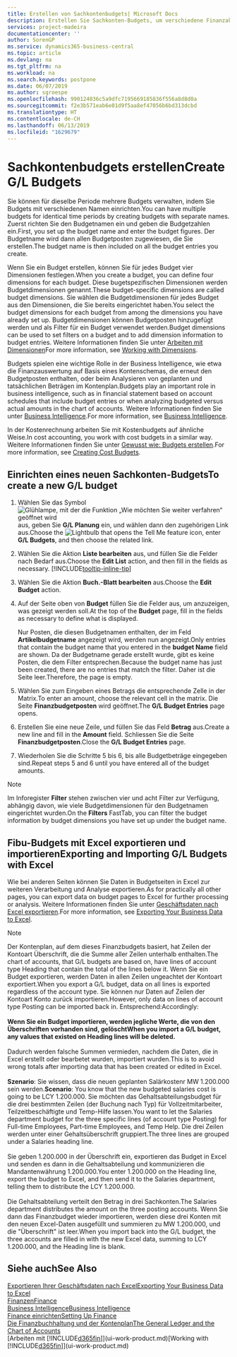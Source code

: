 ```yaml
---
title: Erstellen von Sachkontenbudgets| Microsoft Docs
description: Erstellen Sie Sachkonten-Budgets, um verschiedene Finanzaktivitäten zu prognostizieren und Dimensionen zu den einzelnen Intelligence-Zwecken zuzuordnen.
services: project-madeira
documentationcenter: ''
author: SorenGP
ms.service: dynamics365-business-central
ms.topic: article
ms.devlang: na
ms.tgt_pltfrm: na
ms.workload: na
ms.search.keywords: postpone
ms.date: 06/07/2019
ms.author: sgroespe
ms.openlocfilehash: 990124036c5a9dfc7195669185836f556a8d8d0a
ms.sourcegitcommit: f2e3b571eab6e01d9f5aa8ef47056b6bd313dcbd
ms.translationtype: HT
ms.contentlocale: de-CH
ms.lasthandoff: 06/13/2019
ms.locfileid: "1629679"
---
```

# <a name="create-gl-budgets"></a><span data-ttu-id="586e8-103">Sachkontenbudgets erstellen</span><span class="sxs-lookup"><span data-stu-id="586e8-103">Create G/L Budgets</span></span>
<span data-ttu-id="586e8-104">Sie können für dieselbe Periode mehrere Budgets verwalten, indem Sie Budgets mit verschiedenen Namen einrichten.</span><span class="sxs-lookup"><span data-stu-id="586e8-104">You can have multiple budgets for identical time periods by creating budgets with separate names.</span></span> <span data-ttu-id="586e8-105">Zuerst richten Sie den Budgetnamen ein und geben die Budgetzahlen ein.</span><span class="sxs-lookup"><span data-stu-id="586e8-105">First, you set up the budget name and enter the budget figures.</span></span> <span data-ttu-id="586e8-106">Der Budgetname wird dann allen Budgetposten zugewiesen, die Sie erstellen.</span><span class="sxs-lookup"><span data-stu-id="586e8-106">The budget name is then included on all the budget entries you create.</span></span>  

<span data-ttu-id="586e8-107">Wenn Sie ein Budget erstellen, können Sie für jedes Budget vier Dimensionen festlegen.</span><span class="sxs-lookup"><span data-stu-id="586e8-107">When you create a budget, you can define four dimensions for each budget.</span></span> <span data-ttu-id="586e8-108">Diese bugetspezifischen Dimensionen werden Budgetdimensionen genannt.</span><span class="sxs-lookup"><span data-stu-id="586e8-108">These budget-specific dimensions are called budget dimensions.</span></span> <span data-ttu-id="586e8-109">Sie wählen die Budgetdimensionen für jedes Budget aus den Dimensionen, die Sie bereits eingerichtet haben.</span><span class="sxs-lookup"><span data-stu-id="586e8-109">You select the budget dimensions for each budget from among the dimensions you have already set up.</span></span> <span data-ttu-id="586e8-110">Budgetdimensionen können Budgetposten hinzugefügt werden und als Filter für ein Budget verwendet werden.</span><span class="sxs-lookup"><span data-stu-id="586e8-110">Budget dimensions can be used to set filters on a budget and to add dimension information to budget entries.</span></span> <span data-ttu-id="586e8-111">Weitere Informationen finden Sie unter [Arbeiten mit Dimensionen](finance-dimensions.md)</span><span class="sxs-lookup"><span data-stu-id="586e8-111">For more information, see [Working with Dimensions](finance-dimensions.md).</span></span>

<span data-ttu-id="586e8-112">Budgets spielen eine wichtige Rolle in der Business Intelligence, wie etwa die Finanzauswertung auf Basis eines Kontenschemas, die erneut den Budgetposten enthalten, oder beim Analysieren von geplanten und tatsächlichen Beträgen im Kontenplan.</span><span class="sxs-lookup"><span data-stu-id="586e8-112">Budgets play an important role in business intelligence, such as in financial statement based on account schedules that include budget entries or when analyzing budgeted versus actual amounts in the chart of accounts.</span></span> <span data-ttu-id="586e8-113">Weitere Informationen finden Sie unter [Business Intelligence](bi.md).</span><span class="sxs-lookup"><span data-stu-id="586e8-113">For more information, see [Business Intelligence](bi.md).</span></span>

<span data-ttu-id="586e8-114">In der Kostenrechnung arbeiten Sie mit Kostenbudgets auf ähnliche Weise.</span><span class="sxs-lookup"><span data-stu-id="586e8-114">In cost accounting, you work with cost budgets in a similar way.</span></span> <span data-ttu-id="586e8-115">Weitere Informationen finden Sie unter [Gewusst wie: Budgets erstellen](finance-create-cost-budgets.md).</span><span class="sxs-lookup"><span data-stu-id="586e8-115">For more information, see [Creating Cost Budgets](finance-create-cost-budgets.md).</span></span>    

## <a name="to-create-a-new-gl-budget"></a><span data-ttu-id="586e8-116">Einrichten eines neuen Sachkonten-Budgets</span><span class="sxs-lookup"><span data-stu-id="586e8-116">To create a new G/L budget</span></span>  
1. <span data-ttu-id="586e8-117">Wählen Sie das Symbol ![Glühlampe, mit der die Funktion „Wie möchten Sie weiter verfahren“ geöffnet wird](media/ui-search/search_small.png "Wie möchten Sie weiter verfahren?") aus, geben Sie **G/L Planung** ein, und wählen dann den zugehörigen Link aus.</span><span class="sxs-lookup"><span data-stu-id="586e8-117">Choose the ![Lightbulb that opens the Tell Me feature](media/ui-search/search_small.png "Tell me what you want to do") icon, enter **G/L Budgets**, and then choose the related link.</span></span>  
2. <span data-ttu-id="586e8-118">Wählen Sie die Aktion **Liste bearbeiten** aus, und füllen Sie die Felder nach Bedarf aus.</span><span class="sxs-lookup"><span data-stu-id="586e8-118">Choose the **Edit List** action, and then fill in the fields as necessary.</span></span> [!INCLUDE[tooltip-inline-tip](includes/tooltip-inline-tip_md.md)]  
3. <span data-ttu-id="586e8-119">Wählen Sie die Aktion **Buch.-Blatt bearbeiten** aus.</span><span class="sxs-lookup"><span data-stu-id="586e8-119">Choose the **Edit Budget** action.</span></span>
4. <span data-ttu-id="586e8-120">Auf der Seite oben von **Budget** füllen Sie die Felder aus, um anzuzeigen, was gezeigt werden soll.</span><span class="sxs-lookup"><span data-stu-id="586e8-120">At the top of the **Budget** page, fill in the fields as necessary to define what is displayed.</span></span>  

    <span data-ttu-id="586e8-121">Nur Posten, die diesen Budgetnamen enthalten, der im Feld **Artikelbudgetname** angezeigt wird, werden nun angezeigt.</span><span class="sxs-lookup"><span data-stu-id="586e8-121">Only entries that contain the budget name that you entered in the **budget Name** field are shown.</span></span> <span data-ttu-id="586e8-122">Da der Budgetname gerade erstellt wurde, gibt es keine Posten, die dem Filter entsprechen.</span><span class="sxs-lookup"><span data-stu-id="586e8-122">Because the budget name has just been created, there are no entries that match the filter.</span></span> <span data-ttu-id="586e8-123">Daher ist die Seite leer.</span><span class="sxs-lookup"><span data-stu-id="586e8-123">Therefore, the page is empty.</span></span>  
5. <span data-ttu-id="586e8-124">Wählen Sie zum Eingeben eines Betrags die entsprechende Zelle in der Matrix.</span><span class="sxs-lookup"><span data-stu-id="586e8-124">To enter an amount, choose the relevant cell in the matrix.</span></span> <span data-ttu-id="586e8-125">Die Seite **Finanzbudgetposten** wird geöffnet.</span><span class="sxs-lookup"><span data-stu-id="586e8-125">The **G/L Budget Entries** page opens.</span></span>  
6. <span data-ttu-id="586e8-126">Erstellen Sie eine neue Zeile, und füllen Sie das Feld **Betrag** aus.</span><span class="sxs-lookup"><span data-stu-id="586e8-126">Create a new line and fill in the **Amount** field.</span></span> <span data-ttu-id="586e8-127">Schliessen Sie die Seite **Finanzbudgetposten**.</span><span class="sxs-lookup"><span data-stu-id="586e8-127">Close the **G/L Budget Entries** page.</span></span>  
7. <span data-ttu-id="586e8-128">Wiederholen Sie die Schritte 5 bis 6, bis alle Budgetbeträge eingegeben sind.</span><span class="sxs-lookup"><span data-stu-id="586e8-128">Repeat steps 5 and 6 until you have entered all of the budget amounts.</span></span>  

> [!NOTE]  
>  <span data-ttu-id="586e8-129">Im Inforegister  **Filter** stehen zwischen vier und acht Filter zur Verfügung, abhängig davon, wie viele  Budgetdimensionen für den Budgetnamen eingerichtet wurden.</span><span class="sxs-lookup"><span data-stu-id="586e8-129">On the **Filters** FastTab, you can filter the budget information by budget dimensions you have set up under the budget name.</span></span>

## <a name="exporting-and-importing-gl-budgets-with-excel"></a><span data-ttu-id="586e8-130">Fibu-Budgets mit Excel exportieren und importieren</span><span class="sxs-lookup"><span data-stu-id="586e8-130">Exporting and Importing G/L Budgets with Excel</span></span>
<span data-ttu-id="586e8-131">Wie bei anderen Seiten können Sie Daten in Budgetseiten in Excel zur weiteren Verarbeitung und Analyse exportieren.</span><span class="sxs-lookup"><span data-stu-id="586e8-131">As for practically all other pages, you can export data on budget pages to Excel for further processing or analysis.</span></span> <span data-ttu-id="586e8-132">Weitere Informationen finden Sie unter [Geschäftsdaten nach Excel exportieren](about-export-data.md).</span><span class="sxs-lookup"><span data-stu-id="586e8-132">For more information, see [Exporting Your Business Data to Excel](about-export-data.md).</span></span>

> [!NOTE]
> <span data-ttu-id="586e8-133">Der Kontenplan, auf dem dieses Finanzbudgets basiert, hat Zeilen der Kontoart Überschrift, die die Summe aller Zeilen unterhalb enthalten.</span><span class="sxs-lookup"><span data-stu-id="586e8-133">The chart of accounts, that G/L budgets are based on, have lines of account type Heading that contain the total of the lines below it.</span></span> <span data-ttu-id="586e8-134">Wenn Sie ein Budget  exportieren, werden Daten in allen Zeilen ungeachtet der Kontoart exportiert.</span><span class="sxs-lookup"><span data-stu-id="586e8-134">When you export a G/L budget, data on all lines is exported regardless of the account type.</span></span> <span data-ttu-id="586e8-135">Sie können nur Daten auf Zeilen der Kontoart Konto zurück importieren.</span><span class="sxs-lookup"><span data-stu-id="586e8-135">However, only data on lines of account type Posting can be imported back in.</span></span> <span data-ttu-id="586e8-136">Entsprechend:</span><span class="sxs-lookup"><span data-stu-id="586e8-136">Accordingly:</span></span> <br /><br /> <span data-ttu-id="586e8-137">**Wenn Sie ein Budget importieren, werden jegliche Werte, die von den Überschriften vorhanden sind, gelöscht**</span><span class="sxs-lookup"><span data-stu-id="586e8-137">**When you import a G/L budget, any values that existed on Heading lines will be deleted.**</span></span> <br /><br /> <span data-ttu-id="586e8-138">Dadurch werden falsche Summen vermieden, nachdem die Daten, die in Excel erstellt oder bearbetet wurden, importiert wurden.</span><span class="sxs-lookup"><span data-stu-id="586e8-138">This is to avoid wrong totals after importing data that has been created or edited in Excel.</span></span><br /><br /> <span data-ttu-id="586e8-139">**Szenario**: Sie wissen, dass die neuen geplanten Salärkostenr MW 1.200.000 sein werden.</span><span class="sxs-lookup"><span data-stu-id="586e8-139">**Scenario**: You know that the new budgeted salaries cost is going to be LCY 1.200.000.</span></span> <span data-ttu-id="586e8-140">Sie möchten das Gehaltsabteilungsbudget für die drei bestimmten Zeilen (der Buchung nach Typ) für Vollzeitmitarbeiter, Teilzeitbeschäftigte und Temp-Hilfe lassen.</span><span class="sxs-lookup"><span data-stu-id="586e8-140">You want to let the Salaries department budget for the three specific lines (of account type Posting) for Full-time Employees, Part-time Employees, and Temp Help.</span></span> <span data-ttu-id="586e8-141">Die drei Zeilen werden unter einer Gehaltsüberschrift gruppiert.</span><span class="sxs-lookup"><span data-stu-id="586e8-141">The three lines are grouped under a Salaries heading line.</span></span><br /><br /><span data-ttu-id="586e8-142">Sie geben 1.200.000 in der Überschrift ein, exportieren das Budget in Excel und senden es dann in die Gehaltsabteilung und kommunizieren die Mandantenwährung 1.200.000.</span><span class="sxs-lookup"><span data-stu-id="586e8-142">You enter 1.200.000 on the Heading line, export the budget to Excel, and then send it to the Salaries department, telling them to distribute the LCY 1.200.000.</span></span><br /><br /> <span data-ttu-id="586e8-143">Die Gehaltsabteilung verteilt den Betrag in drei Sachkonten.</span><span class="sxs-lookup"><span data-stu-id="586e8-143">The Salaries department distributes the amount on the three posting accounts.</span></span> <span data-ttu-id="586e8-144">Wenn Sie dann das Finanzbudget wieder importieren, werden diese drei Konten mit den neuen Excel-Daten ausgefüllt und summieren zu MW 1.200.000, und die "Überschrift" ist leer.</span><span class="sxs-lookup"><span data-stu-id="586e8-144">When you import back into the G/L budget, the three accounts are filled in with the new Excel data, summing to LCY 1.200.000, and the Heading line is blank.</span></span>

## <a name="see-also"></a><span data-ttu-id="586e8-145">Siehe auch</span><span class="sxs-lookup"><span data-stu-id="586e8-145">See Also</span></span>
[<span data-ttu-id="586e8-146">Exportieren Ihrer Geschäftsdaten nach Excel</span><span class="sxs-lookup"><span data-stu-id="586e8-146">Exporting Your Business Data to Excel</span></span>](about-export-data.md)  
[<span data-ttu-id="586e8-147">Finanzen</span><span class="sxs-lookup"><span data-stu-id="586e8-147">Finance</span></span>](finance.md)  
[<span data-ttu-id="586e8-148">Business Intelligence</span><span class="sxs-lookup"><span data-stu-id="586e8-148">Business Intelligence</span></span>](bi.md)  
[<span data-ttu-id="586e8-149">Finance einrichten</span><span class="sxs-lookup"><span data-stu-id="586e8-149">Setting Up Finance</span></span>](finance-setup-finance.md)  
[<span data-ttu-id="586e8-150">Die Finanzbuchhaltung und der Kontenplan</span><span class="sxs-lookup"><span data-stu-id="586e8-150">The General Ledger and the Chart of Accounts</span></span>](finance-general-ledger.md)  
<span data-ttu-id="586e8-151">[Arbeiten mit [!INCLUDE[d365fin](includes/d365fin_md.md)]](ui-work-product.md)</span><span class="sxs-lookup"><span data-stu-id="586e8-151">[Working with [!INCLUDE[d365fin](includes/d365fin_md.md)]](ui-work-product.md)</span></span>  
